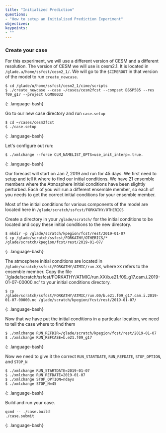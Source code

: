 ```yaml
---
title: "Initialized Prediction"
questions:
- "How to setup an Initialized Prediction Experiment"
objectives:
keypoints:
- ""
---
```


### Create your case

For this experiment, we will use a different version of CESM and a different resolution.  The version of CESM we will use is cesm2.1.  It is located in `/glade.u/home/ssfcst/cesm2_1/`.  We will go to the `$CIMEROOT` in that version of the model to run `create_newcase`.

~~~
$ cd /glade/u/home/ssfcst/cesm2_1/cime/scripts
$ ./create_newcase --case ~/cases/cesm2fcst --compset BSSP585 --res f09_g17 --project UGMU0032
~~~
{: .language-bash}

Go to our new case directory and run `case.setup`

~~~
$ cd ~/cases/cesm2fcst
$ ./case.setup
~~~
{: .language-bash}

Let's configure out run:

~~~
$ ./xmlchange --force CLM_NAMELIST_OPTS=use_init_interp=.true.
~~~
{: .language-bash}

Our forecast will start on Jan 7, 2019 and run for 45 days. We first need to setup and tell it where to find our initial conditions.  We have 21 ensemble members where the Atmosphere Initial conditions have been slightly perturbed.  Each of you will run a different ensemble member, so each of you needs to get the correct initial conditions for your ensemble member.


Most of the initial conditions for various components of the model are located here in `/glade/scratch/ssfcst/FORKATHY/OTHERICS`

Create a directory in your `/glade/scratch/` for the initial conditions to be located and copy these initial conditions to the new directory.

~~~
$ mkdir -p /glade/scratch/kpegion/fcst/rest/2019-01-07
$ cp /glade/scratch/ssfcst/FORKATHY/OTHERICS/* /glade/scratch/kpegion/fcst/rest/2019-01-07/
~~~
{: .language-bash}

The atmosphere initial conditions are located in `/glade/scratch/ssfcst/FORKATHY/ATMIC/run.XX`, where `XX` refers to the ensemble member. Copy the file `/glade/scratch/ssfcst/FORKATHY/ATMIC/run.XX/b.e21.f09_g17.cam.i.2019-01-07-00000.nc' to your initial conditions directory.

~~~
$ cp /glade/scratch/ssfcst/FORKATHY/ATMIC/run.00/b.e21.f09_g17.cam.i.2019-01-07-00000.nc /glade/scratch/kpegion/fcst/rest/2019-01-07/
~~~
{: .language-bash}


Now that we have put the initial conditions in a particular location, we need to tell the case where to find them
~~~
$ ./xmlchange RUN_REFDIR=/glade/scratch/kpegion/fcst/rest/2019-01-07
$ ./xmlchange RUN_REFCASE=b.e21.f09_g17
~~~
{: .language-bash}

Now we need to give it the correct `RUN_STARTDATE`, `RUN_REFDATE`, `STOP_OPTION`, and `STOP_N`

~~~
$ ./xmlchange RUN_STARTDATE=2019-01-07
$ ./xmlchange RUN_REFDATE=2019-01-07
$ ./xmlchange STOP_OPTION=ndays
$ ./xmlchange STOP_N=45
~~~
{: .language-bash}

Build and run your case.

~~~
qcmd -- ./case.build
./case.submit
~~~
{: .language-bash}

